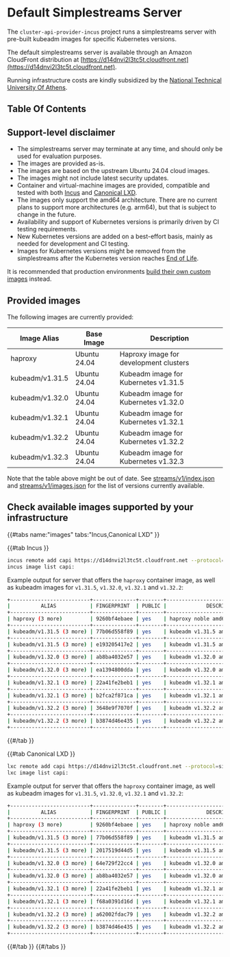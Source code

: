 # Default Simplestreams Server

The `cluster-api-provider-incus` project runs a simplestreams server with pre-built kubeadm images for specific Kubernetes versions.

The default simplestreams server is available through an Amazon CloudFront distribution at [https://d14dnvi2l3tc5t.cloudfront.net](https://d14dnvi2l3tc5t.cloudfront.net).

Running infrastructure costs are kindly subsidized by the [National Technical University Of Athens].

## Table Of Contents

<!-- toc -->

## Support-level disclaimer

- The simplestreams server may terminate at any time, and should only be used for evaluation purposes.
- The images are provided as-is.
- The images are based on the upstream Ubuntu 24.04 cloud images.
- The images might not include latest security updates.
- Container and virtual-machine images are provided, compatible and tested with both [Incus] and [Canonical LXD].
- The images only support the amd64 architecture. There are no current plans to support more architectures (e.g. arm64), but that is subject to change in the future.
- Availability and support of Kubernetes versions is primarily driven by CI testing requirements.
- New Kubernetes versions are added on a best-effort basis, mainly as needed for development and CI testing.
- Images for Kubernetes versions might be removed from the simplestreams after the Kubernetes version reaches [End of Life](https://kubernetes.io/releases/patch-releases/#support-period).

It is recommended that production environments [build their own custom images](../howto/images/index.md) instead.

## Provided images

The following images are currently provided:

| Image Alias | Base Image | Description |
|-|-|-|
| haproxy | Ubuntu 24.04 | Haproxy image for development clusters |
| kubeadm/v1.31.5 | Ubuntu 24.04 | Kubeadm image for Kubernetes v1.31.5 |
| kubeadm/v1.32.0 | Ubuntu 24.04 | Kubeadm image for Kubernetes v1.32.0 |
| kubeadm/v1.32.1 | Ubuntu 24.04 | Kubeadm image for Kubernetes v1.32.1 |
| kubeadm/v1.32.2 | Ubuntu 24.04 | Kubeadm image for Kubernetes v1.32.2 |
| kubeadm/v1.32.3 | Ubuntu 24.04 | Kubeadm image for Kubernetes v1.32.3 |

Note that the table above might be out of date. See [streams/v1/index.json] and [streams/v1/images.json] for the list of versions currently available.

## Check available images supported by your infrastructure

{{#tabs name:"images" tabs:"Incus,Canonical LXD" }}

{{#tab Incus }}

```bash
incus remote add capi https://d14dnvi2l3tc5t.cloudfront.net --protocol=simplestreams
incus image list capi:
```

Example output for server that offers the `haproxy` container image, as well as kubeadm images for `v1.31.5`, `v1.32.0`, `v1.32.1` and `v1.32.2`:

```bash
+--------------------------+--------------+--------+--------------------------------------+--------------+-----------------+------------+----------------------+
|          ALIAS           | FINGERPRINT  | PUBLIC |             DESCRIPTION              | ARCHITECTURE |      TYPE       |    SIZE    |     UPLOAD DATE      |
+--------------------------+--------------+--------+--------------------------------------+--------------+-----------------+------------+----------------------+
| haproxy (3 more)         | 9260bf4ebaee | yes    | haproxy noble amd64 (202502041428)   | x86_64       | CONTAINER       | 122.57MiB  | 2025/02/04 00:00 UTC |
+--------------------------+--------------+--------+--------------------------------------+--------------+-----------------+------------+----------------------+
| kubeadm/v1.31.5 (3 more) | 77b06d558f89 | yes    | kubeadm v1.31.5 amd64 (202502051122) | x86_64       | CONTAINER       | 719.11MiB  | 2025/02/05 00:00 UTC |
+--------------------------+--------------+--------+--------------------------------------+--------------+-----------------+------------+----------------------+
| kubeadm/v1.31.5 (3 more) | e193205417e2 | yes    | kubeadm v1.31.5 amd64 (202502051127) | x86_64       | VIRTUAL-MACHINE | 1040.99MiB | 2025/02/05 00:00 UTC |
+--------------------------+--------------+--------+--------------------------------------+--------------+-----------------+------------+----------------------+
| kubeadm/v1.32.0 (3 more) | ab8ba4032e57 | yes    | kubeadm v1.32.0 amd64 (202502091256) | x86_64       | CONTAINER       | 725.88MiB  | 2025/02/09 00:00 UTC |
+--------------------------+--------------+--------+--------------------------------------+--------------+-----------------+------------+----------------------+
| kubeadm/v1.32.0 (3 more) | ea1394800dda | yes    | kubeadm v1.32.0 amd64 (202502091301) | x86_64       | VIRTUAL-MACHINE | 1025.61MiB | 2025/02/09 00:00 UTC |
+--------------------------+--------------+--------+--------------------------------------+--------------+-----------------+------------+----------------------+
| kubeadm/v1.32.1 (3 more) | 22a41fe2beb1 | yes    | kubeadm v1.32.1 amd64 (202502042122) | x86_64       | CONTAINER       | 725.97MiB  | 2025/02/04 00:00 UTC |
+--------------------------+--------------+--------+--------------------------------------+--------------+-----------------+------------+----------------------+
| kubeadm/v1.32.1 (3 more) | b2fca2f871ca | yes    | kubeadm v1.32.1 amd64 (202502042127) | x86_64       | VIRTUAL-MACHINE | 1026.84MiB | 2025/02/04 00:00 UTC |
+--------------------------+--------------+--------+--------------------------------------+--------------+-----------------+------------+----------------------+
| kubeadm/v1.32.2 (3 more) | 3648e9f7070f | yes    | kubeadm v1.32.2 amd64 (202502141012) | x86_64       | VIRTUAL-MACHINE | 1031.58MiB | 2025/02/14 00:00 UTC |
+--------------------------+--------------+--------+--------------------------------------+--------------+-----------------+------------+----------------------+
| kubeadm/v1.32.2 (3 more) | b3874d46e435 | yes    | kubeadm v1.32.2 amd64 (202502141007) | x86_64       | CONTAINER       | 725.90MiB  | 2025/02/14 00:00 UTC |
+--------------------------+--------------+--------+--------------------------------------+--------------+-----------------+------------+----------------------+
```

{{#/tab }}

{{#tab Canonical LXD }}

```bash
lxc remote add capi https://d14dnvi2l3tc5t.cloudfront.net --protocol=simplestreams
lxc image list capi:
```

Example output for server that offers the `haproxy` container image, as well as kubeadm images for `v1.31.5`, `v1.32.0`, `v1.32.1` and `v1.32.2`:

```bash
+--------------------------+--------------+--------+--------------------------------------+--------------+-----------------+------------+-------------------------------+
|          ALIAS           | FINGERPRINT  | PUBLIC |             DESCRIPTION              | ARCHITECTURE |      TYPE       |    SIZE    |          UPLOAD DATE          |
+--------------------------+--------------+--------+--------------------------------------+--------------+-----------------+------------+-------------------------------+
| haproxy (3 more)         | 9260bf4ebaee | yes    | haproxy noble amd64 (202502041428)   | x86_64       | CONTAINER       | 122.57MiB  | Feb 4, 2025 at 12:00am (UTC)  |
+--------------------------+--------------+--------+--------------------------------------+--------------+-----------------+------------+-------------------------------+
| kubeadm/v1.31.5 (3 more) | 77b06d558f89 | yes    | kubeadm v1.31.5 amd64 (202502051122) | x86_64       | CONTAINER       | 719.11MiB  | Feb 5, 2025 at 12:00am (UTC)  |
+--------------------------+--------------+--------+--------------------------------------+--------------+-----------------+------------+-------------------------------+
| kubeadm/v1.31.5 (3 more) | 2017519d44d5 | yes    | kubeadm v1.31.5 amd64 (202501150903) | x86_64       | VIRTUAL-MACHINE | 1154.42MiB | Jan 15, 2025 at 12:00am (UTC) |
+--------------------------+--------------+--------+--------------------------------------+--------------+-----------------+------------+-------------------------------+
| kubeadm/v1.32.0 (3 more) | 64e729f22cc4 | yes    | kubeadm v1.32.0 amd64 (202501150903) | x86_64       | VIRTUAL-MACHINE | 1163.00MiB | Jan 15, 2025 at 12:00am (UTC) |
+--------------------------+--------------+--------+--------------------------------------+--------------+-----------------+------------+-------------------------------+
| kubeadm/v1.32.0 (3 more) | ab8ba4032e57 | yes    | kubeadm v1.32.0 amd64 (202502091256) | x86_64       | CONTAINER       | 725.88MiB  | Feb 9, 2025 at 12:00am (UTC)  |
+--------------------------+--------------+--------+--------------------------------------+--------------+-----------------+------------+-------------------------------+
| kubeadm/v1.32.1 (3 more) | 22a41fe2beb1 | yes    | kubeadm v1.32.1 amd64 (202502042122) | x86_64       | CONTAINER       | 725.97MiB  | Feb 4, 2025 at 12:00am (UTC)  |
+--------------------------+--------------+--------+--------------------------------------+--------------+-----------------+------------+-------------------------------+
| kubeadm/v1.32.1 (3 more) | f68a0391d16d | yes    | kubeadm v1.32.1 amd64 (202501150903) | x86_64       | VIRTUAL-MACHINE | 1158.56MiB | Jan 15, 2025 at 12:00am (UTC) |
+--------------------------+--------------+--------+--------------------------------------+--------------+-----------------+------------+-------------------------------+
| kubeadm/v1.32.2 (3 more) | a62002fdac79 | yes    | kubeadm v1.32.2 amd64 (202502110910) | x86_64       | VIRTUAL-MACHINE | 1163.01MiB | Feb 11, 2025 at 12:00am (UTC) |
+--------------------------+--------------+--------+--------------------------------------+--------------+-----------------+------------+-------------------------------+
| kubeadm/v1.32.2 (3 more) | b3874d46e435 | yes    | kubeadm v1.32.2 amd64 (202502141007) | x86_64       | CONTAINER       | 725.90MiB  | Feb 14, 2025 at 12:00am (UTC) |
+--------------------------+--------------+--------+--------------------------------------+--------------+-----------------+------------+-------------------------------+
```

{{#/tab }}
{{#/tabs }}

<!-- links -->
[National Technical University Of Athens]: https://ntua.gr/en
[Incus]: https://linuxcontainers.org/incus/docs/main/
[Canonical LXD]: https://canonical-lxd.readthedocs-hosted.com/en/
[streams/v1/index.json]: https://d14dnvi2l3tc5t.cloudfront.net/streams/v1/index.json
[streams/v1/images.json]: https://d14dnvi2l3tc5t.cloudfront.net/streams/v1/images.json
